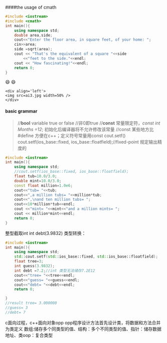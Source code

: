 ####the usage of cmath
```c++
#include <iostream>
#include <cmath>
int main(){
    using namespace std;
    double area,side;
    cout<<"Enter the floor area, in square feet, of your home: ";
    cin>>area;
    side =sqrt(area);
    cout << "That's the equivalent of a square "<<side 
        <<"feet to the side."<<endl;
    cout << "How fascinating!"<<endl;
    return 0;
}
```
:smile:   :smile:
```
<div align='left'>
<img src=ai3.jpg width=50% />
</div>
```
#### basic grammar
>//**bool** variable true or false
>//非0即true
>//**const** 常量限定符，*const int Months =12*; 初始化后编译器将不允许修改该常量
>//const 某些地方比 #define 方便在c++；定义符号常量用const
>cout.setf()
>cout.setf(ios_base::fixed, ios_base::floatfield);//fixed-point 规定输出精度的
```c++
#include <iostream>
int main(){
    using namespace std;
    //cout.setf(ios_base::fixed, ios_base::floatfield);
    float tub=10.0/3.0;
    double mint=10.0/3.0;
    const float million=1.0e6;
    cout<<"tub= "<<tub;
    cout<<",a million tubs= "<<million*tub;
    cout<<",\nand ten million tubs= ";
    cout<<10*million*tub<<endl;
    cout <<"mint= "<<mint<<"and a million mints= ";
    cout << million*mint<<endl;
    return 0;
}
```
整型截取int 
int debt(3.9832)
类型转换：
```c++
#include <iostream>
int main(){
    using namespace std;
    std::cout.setf(std::ios_base::fixed, std::ios_base::floatfield);
    float tree=3;
    int guess(3.9832);
    int debt =7.2;//int 类型无法储存7.2E12
    cout<<"tree= "<<tree<<endl;
    cout<<"guess= "<<guess<<endl;
    cout<<"debt= "<<debt<<endl;
    return 0;

}
//result tree= 3.000000
//guess= 3
//debt= 7
```
c面向过程，c++面向对象opp
opp程序设计方法首先设计类，将数据和方法合并为类定义
数组:储存多个同类型的值、结构：多个不同类型的值、指针：储存数据地址、类oop：复合类型


